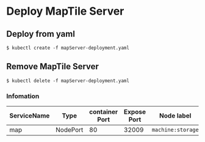 # Deploy MapTile Server
 
## Deploy from yaml

```shell
$ kubectl create -f mapServer-deployment.yaml
```

## Remove MapTile Server

```shell
$ kubectl delete -f mapServer-deployment.yaml
```

### Infomation

|ServiceName|Type|container Port|Expose Port|Node label|
|-|-|-|-|-|
|map|NodePort|80|32009|`machine:storage`|